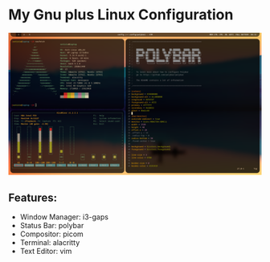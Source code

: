 # My Gnu plus Linux Configuration

<p align="center">
  <img src="Pictures/githubscreenshot1.png"> 
</p>

## Features:

- Window Manager: i3-gaps
- Status Bar: polybar 
- Compositor: picom
- Terminal: alacritty
- Text Editor: vim 
